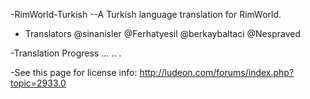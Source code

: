-RimWorld-Turkish
--A Turkish language translation for RimWorld.


- Translators
@sinanisler
@Ferhatyesil
@berkaybaltaci
@Nespraved


-Translation Progress
...
..
.


-See this page for license info:
http://ludeon.com/forums/index.php?topic=2933.0
